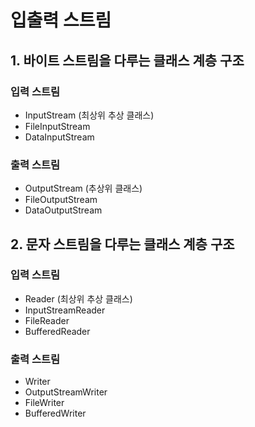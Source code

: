 
# 입출력 스트림


## 1. 바이트 스트림을 다루는 클래스 계층 구조 

### 입력 스트림

- InputStream  (최상위 추상 클래스)
- FileInputStream 
- DataInputStream 

### 출력 스트림

- OutputStream (추상위 클래스)
- FileOutputStream 
- DataOutputStream 


## 2. 문자 스트림을 다루는 클래스 계층 구조 

### 입력 스트림 

- Reader (최상위 추상 클래스) 
- InputStreamReader
- FileReader
- BufferedReader

### 출력 스트림

- Writer
- OutputStreamWriter
- FileWriter
- BufferedWriter

